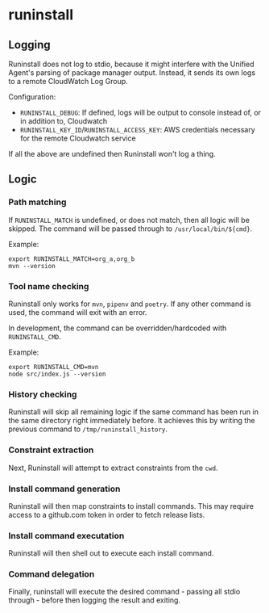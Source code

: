 # runinstall

## Logging

Runinstall does not log to stdio, because it might interfere with the Unified Agent's parsing of package manager output.
Instead, it sends its own logs to a remote CloudWatch Log Group.

Configuration:

- `RUNINSTALL_DEBUG`: If defined, logs will be output to console instead of, or in addition to, Cloudwatch
- `RUNINSTALL_KEY_ID`/`RUNINSTALL_ACCESS_KEY`: AWS credentials necessary for the remote Cloudwatch service

If all the above are undefined then Runinstall won't log a thing.

## Logic

### Path matching

If `RUNINSTALL_MATCH` is undefined, or does not match, then all logic will be skipped.
The command will be passed through to `/usr/local/bin/${cmd}`.

Example:

```
export RUNINSTALL_MATCH=org_a,org_b
mvn --version
```

### Tool name checking

Runinstall only works for `mvn`, `pipenv` and `poetry`.
If any other command is used, the command will exit with an error.

In development, the command can be overridden/hardcoded with `RUNINSTALL_CMD`.

Example:

```
export RUNINSTALL_CMD=mvn
node src/index.js --version
```

### History checking

Runinstall will skip all remaining logic if the same command has been run in the same directory right immediately before.
It achieves this by writing the previous command to `/tmp/runinstall_history`.

### Constraint extraction

Next, Runinstall will attempt to extract constraints from the `cwd`.

### Install command generation

Runinstall will then map constraints to install commands.
This may require access to a github.com token in order to fetch release lists.

### Install command executation

Runinstall will then shell out to execute each install command.

### Command delegation

Finally, runinstall will execute the desired command - passing all stdio through - before then logging the result and exiting.
